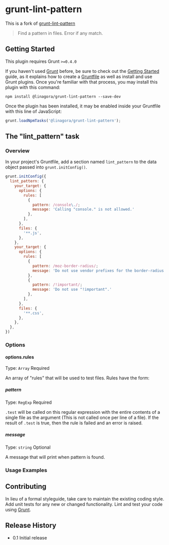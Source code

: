 # grunt-lint-pattern

This is a fork of [grunt-lint-pattern](https://github.com/chrisdanford/grunt-lint-pattern)

> Find a pattern in files.  Error if any match.

## Getting Started
This plugin requires Grunt `>=0.4.0`

If you haven't used [Grunt](http://gruntjs.com/) before, be sure to check out the [Getting Started](http://gruntjs.com/getting-started) guide, as it explains how to create a [Gruntfile](http://gruntjs.com/sample-gruntfile) as well as install and use Grunt plugins. Once you're familiar with that process, you may install this plugin with this command:

```shell
npm install @linagora/grunt-lint-pattern --save-dev
```

Once the plugin has been installed, it may be enabled inside your Gruntfile with this line of JavaScript:

```js
grunt.loadNpmTasks('@linagora/grunt-lint-pattern');
```

## The "lint_pattern" task

### Overview
In your project's Gruntfile, add a section named `lint_pattern` to the data object passed into `grunt.initConfig()`.

```js
grunt.initConfig({
  lint_pattern: {
    your_target: {
      options: {
        rules: [
          {
            pattern: /console\./;
            message: 'Calling "console." is not allowed.'
          },
        ],
      },
      files: {
        '**.js',
      },
    },
    your_target: {
      options: {
        rules: [
          {
            pattern: /moz-border-radius/;
            message: 'Do not use vendor prefixes for the border-radius property.'
          },
          {
            pattern: /!important/;
            message: 'Do not use "!important".'
          },
        ],
      },
      files: {
        '**.css',
      },
    },
  },
})
```

### Options

#### options.rules
Type: `Array`
Required

An array of "rules" that will be used to test files.  Rules have the form:

##### pattern
Type: `RegExp`
Required

`.test` will be called on this regular expression with the entire contents of a single file as the argument (This is not called once per line of a file).  If the result of `.test` is true, then the rule is failed and an error is raised.

##### message
Type: `string`
Optional

A message that will print when pattern is found.

### Usage Examples

## Contributing
In lieu of a formal styleguide, take care to maintain the existing coding style. Add unit tests for any new or changed functionality. Lint and test your code using [Grunt](http://gruntjs.com/).

## Release History
* 0.1 Initial release
